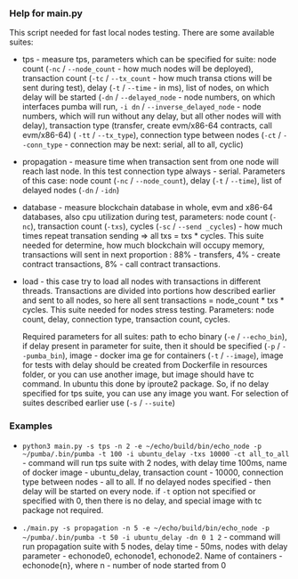 ### Help for main.py

This script needed for fast local nodes testing. There are some available suites:

* tps - measure tps, parameters which can be specified for suite: node count (`-nc` / `--node_count` - how much nodes will be deployed), transaction count (`-tc` / `--tx_count` - how much transa
ctions will be sent during test), delay (`-t` / `--time` - in ms), list of nodes, on which delay will be started (`-dn` / `--delayed_node` - node numbers, on which interfaces pumba will run, `-i
dn` / `--inverse_delayed_node` - node numbers, which will run without any delay, but all other nodes will with delay), transaction type (transfer, create evm/x86-64 contracts, call evm/x86-64) (
`-tt` / `--tx_type`), connection type between nodes (`-ct` / `--conn_type` - connection may be next: serial, all to all, cyclic)
* propagation - measure time when transaction sent from one node will reach last node. In this test connection type always - serial. Parameters of this case: node count (`-nc` / `--node_count`),
 delay (`-t` / `--time`), list of delayed nodes (`-dn` / `-idn`)
* database - measure blockchain database in whole, evm and x86-64 databases, also cpu utilization during test, parameters: node count (`-nc`), transaction count (`-txs`), cycles (`-sc` / `--send
_cycles`) - how much times repeat transation sending => all txs = txs * cycles. This suite needed for determine, how much blockchain will occupy memory, transactions will sent in next proportion
: 88% - transfers, 4% - create contract transactions, 8% - call contract transactions.
* load - this case try to load all nodes with transactions in different threads. Transactions are divided into portions how described earlier and sent to all nodes, so here all sent transactions
 = node_count * txs * cycles. This suite needed for nodes stress testing. Parameters: node count, delay, connection type, transaction count, cycles.

    Required parameters for all suites: path to echo binary (`-e` / `--echo_bin`), if delay present in parameter for suite, then it should be specified (`-p` / `--pumba_bin`), image - docker ima
ge for containers (`-t` / `--image`), image for tests with delay should be created from Dockerfile in resources folder, or you can use another image, but image should have tc command. In ubuntu
this done by iproute2 package. So, if no delay specified for tps suite, you can use any image you want. For selection of suites described earlier use (`-s` / `--suite`)

### Examples

* `python3 main.py -s tps -n 2 -e ~/echo/build/bin/echo_node -p ~/pumba/.bin/pumba -t 100 -i ubuntu_delay -txs 10000 -ct all_to_all` - command will run tps suite with 2 nodes, with delay time 100ms, name of docker image - ubuntu_delay, transaction count - 10000, connection type between nodes - all to all. If no delayed nodes specified - then delay will be started on every node. if
`-t` option not specified or specified with 0, then there is no delay, and special image with tc package not required.

* `./main.py -s propagation -n 5 -e ~/echo/build/bin/echo_node -p ~/pumba/.bin/pumba -t 50 -i ubuntu_delay -dn 0 1 2` - command will run propagation suite with 5 nodes, delay time - 50ms, nodes with delay parameter - echonode0, echonode1, echonode2. Name of containers - echonode{n}, where n - number of node started from 0
